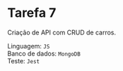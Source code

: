 # Tarefa 7

Criação de API com CRUD de carros. <br>

Linguagem: `JS` <br>
Banco de dados: `MongoDB` <br>
Teste: `Jest`
